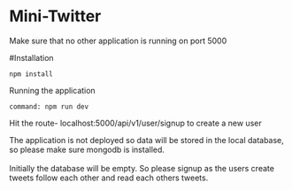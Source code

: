# Mini-Twitter

Make sure that no other application is running on port 5000

#Installation
```npm
npm install
```

Running the application
```npm
command: npm run dev
```
Hit the route- localhost:5000/api/v1/user/signup to create a new user

<p>The application is not deployed so data will be stored in the local database, so please make sure mongodb is installed.<br>
<br>Initially the database will be empty. So please signup as the users create tweets follow each other and read each others tweets.</p>
